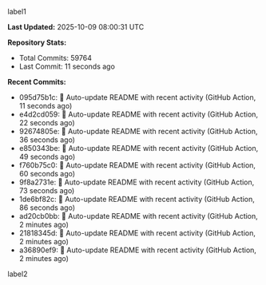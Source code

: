 
label1 
<!-- ACTIVITY_START -->
**Last Updated:** 2025-10-09 08:00:31 UTC

**Repository Stats:**
- Total Commits: 59764
- Last Commit: 11 seconds ago

**Recent Commits:**
- 095d75b1c: 🤖 Auto-update README with recent activity (GitHub Action, 11 seconds ago)
- e4d2cd059: 🤖 Auto-update README with recent activity (GitHub Action, 22 seconds ago)
- 92674805e: 🤖 Auto-update README with recent activity (GitHub Action, 36 seconds ago)
- e850343be: 🤖 Auto-update README with recent activity (GitHub Action, 49 seconds ago)
- f760b75c0: 🤖 Auto-update README with recent activity (GitHub Action, 60 seconds ago)
- 9f8a2731e: 🤖 Auto-update README with recent activity (GitHub Action, 73 seconds ago)
- 1de6bf82c: 🤖 Auto-update README with recent activity (GitHub Action, 86 seconds ago)
- ad20cb0bb: 🤖 Auto-update README with recent activity (GitHub Action, 2 minutes ago)
- 21818345d: 🤖 Auto-update README with recent activity (GitHub Action, 2 minutes ago)
- a36890ef9: 🤖 Auto-update README with recent activity (GitHub Action, 2 minutes ago)
<!-- ACTIVITY_END -->

label2
